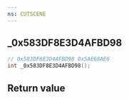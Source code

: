 ```yaml
---
ns: CUTSCENE
---
```

## _0x583DF8E3D4AFBD98

```c
// 0x583DF8E3D4AFBD98 0x5AE68AE6
int _0x583DF8E3D4AFBD98();
```


## Return value
